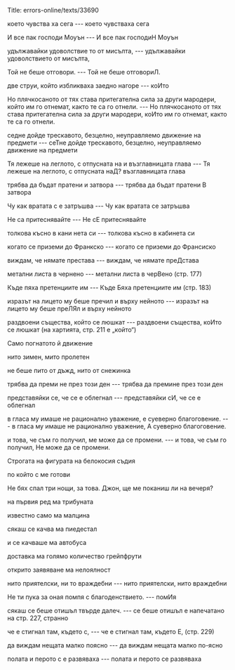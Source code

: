 Title: errors-online/texts/33690

което чувства ха сега --- което чувстваха сега

И все пак господи Моуън --- И все пак господиН Моуън

удължавайки удоволствие то от мисълта, --- удължавайки удоволствието от мисълта,

Той не беше отговори. --- Той не беше отговориЛ.

две струи, който избликваха заедно нагоре --- коИто

Но плячкосаното от тях става притегателна сила за други мародери, който им го отнемат, както те са го отнели. --- Но плячкосаното от тях става притегателна сила за други мародери, коИто им го отнемат, както те са го отнели.

седне дойде трескавото, безцелно, неуправляемо движение на предмети --- сеТне дойде трескавото, безцелно, неуправляемо движение на предмети

Тя лежеше на леглото, с отпусната на и възглавницата глава --- Тя лежеше на леглото, с отпусната наД? възглавницата глава

трябва да бъдат пратени и затвора --- трябва да бъдат пратени В затвора

Чу как вратата с е затръшва --- Чу как вратата се затръшва

Не са притеснявайте --- Не сЕ притеснявайте

толкова късно в кани нета си --- толкова късно в кабинета си

когато се приземи до Франкско --- когато се приземи до Франсиско

виждам, че нямате престава ---  виждам, че нямате преДстава

метални листа в чернено --- метални листа в черВено (стр. 177)

Къде пяха претенциите им --- Къде Бяха претенциите им (стр. 183)

изразът на лицето му беше пречил и върху нейното --- изразът на лицето му беше преЛЯл и върху нейното

раздвоени същества, който се люшкат --- раздвоени същества, коИто се люшкат (на хартията, стр. 211 е „който“)

Само погнатото й движение

нито зимен, мито пролетен

не беше пито от дъжд, нито от снежинка

трябва да преми не през този ден --- трябва да премине през този ден

представяйки се, че се е облегнал  --- представяйки сИ, че се е облегнал

в гласа му имаше не рационално уважение, е суеверно благоговение. --- в гласа му имаше не рационално уважение, А суеверно благоговение.

и това, че съм го получил, ме може да се промени. --- и това, че съм го получил, Не може да се промени.

Строгата на фигурата на белокосия съдия

по който с ме готови

Не бях спал три нощи, за това. Джон, ще ме поканиш ли на вечеря?

на първия ред ма трибуната

известно само ма малцина

сякаш се качва ма пиедестал 

и се качваше ма автобуса

доставка ма голямо количество грейпфрути

открито заявяване ма нелоялност

нито приятелски, ни то враждебни --- нито приятелски, нито враждебни 

Не ти пука за оная помпя с благоденствието. --- помИя

сякаш се беше отишъл твърде далеч. --- се беше отишъл е напечатано на стр. 227, странно

че е стигнал там, където с, --- че е стигнал там, където Е, (стр. 229)

да виждам нещата малко поясно --- да виждам нещата малко по-ясно

полата и перото с е развяваха --- полата и перото се развяваха
